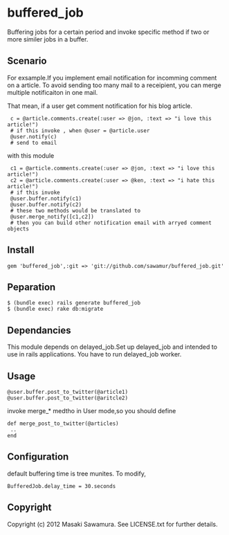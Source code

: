 # buffered_job

Buffering jobs for a certain period and invoke specific method if two or more similer jobs in 
a buffer.

## Scenario

For exsample.If you implement email notification for incomming comment on a article.
To avoid sending too many mail to a receipient, you can merge multiple notificaiton 
in one mail.

That mean, if a user get comment notification for his blog article.

```
 c = @article.comments.create(:user => @jon, :text => "i love this article!")
 # if this invoke , when @user = @article.user
 @user.notify(c)
 # send to email
```

with this module

```
 c1 = @article.comments.create(:user => @jon, :text => "i love this article!")
 c2 = @article.comments.create(:user => @ken, :text => "i hate this article!")
 # if this invoke
 @user.buffer.notify(c1)
 @user.buffer.notify(c2)
 # these two methods would be translated to
 @user.merge_notify([c1,c2])
 # then you can build other notification email with arryed comment objects
```


## Install

```Gemfile
gem 'buffered_job',:git => 'git://github.com/sawamur/buffered_job.git'
```


## Peparation

```
$ (bundle exec) rails generate buffered_job
$ (bundle exec) rake db:migrate
```


## Dependancies

This module depends on delayed_job.Set up delayed_job and intended to use in rails
applications. You have to run delayed_job worker.


## Usage

```
@user.buffer.post_to_twitter(@article1)
@user.buffer.post_to_twitter(@aritcle2)
``` 
 
invoke merge_* medtho in User mode,so you should define

```
def merge_post_to_twitter(@articles)
 ..
end
```


## Configuration 

default buffering time is tree munites. To modify,

```
BufferedJob.delay_time = 30.seconds
```


## Copyright

Copyright (c) 2012 Masaki Sawamura. See LICENSE.txt for
further details.

